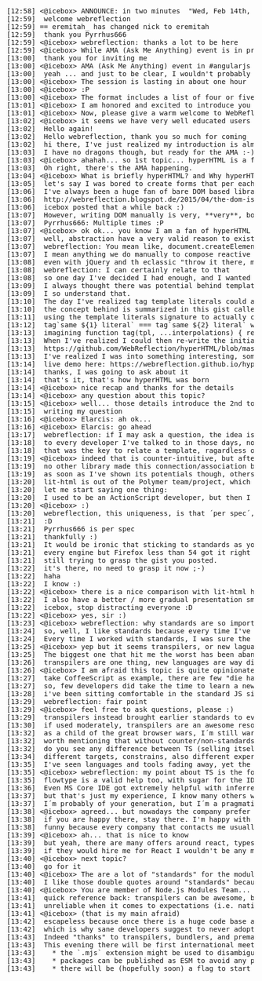 <pre>
[12:58] <@icebox> ANNOUNCE: in two minutes  "Wed, Feb 14th, at 13.00 CET (GMT+1) a 1 hour #angularjs (Freenode) AMA (Ask Me Anything) with me about hyperHTML, standards, transpilers, bundlers, esm modules, and the meaning of keyed VS non keyed JS benchmarks + your questions. See you there" - https://twitter.com/WebReflection/status/961352362962059264
[12:59] <Pyrrhus666> welcome webreflection
[12:59] == eremitah_ has changed nick to eremitah
[12:59] <webreflection> thank you Pyrrhus666
[12:59] <@icebox> webreflection: thanks a lot to be here
[12:59] <@icebox> While AMA (Ask Me Anything) event is in progress, please, keep your usual questions about angular(js) after the event
[13:00] <webreflection> thank you for inviting me
[13:00] <@icebox> AMA (Ask Me Anything) event in #angularjs channel is starting
[13:00] <webreflection> yeah ... and just to be clear, I wouldn't probably know how to answer that :D
[13:00] <@icebox> The session is lasting in about one hour
[13:00] <@icebox> :P
[13:00] <@icebox> The format includes a list of four or five questions on a few main topics: hyperHTML, standards, transpilers, bundlers, esm modules, and the meaning of keyed VS non keyed JS benchmarks... and, of course, your questions
[13:01] <@icebox> I am honored and excited to introduce you WebReflection, formerly JS engineer at @nokia, @facebook, @twitter, hyperHTML founder and lately member of Node.js Modules Team
[13:01] <@icebox> Now, please give a warm welcome to WebReflection
[13:02] <@icebox> it seems we have very well educated users or very shy :)
[13:02] <Elarcis> Hello again!
[13:02] <Elarcis> Hello webreflection, thank you so much for coming
[13:02] <webreflection> hi there, I've just realized my introduction is almost as long as the Khaleesi one
[13:03] <webreflection> I have no dragons though, but ready for the AMA :-)
[13:03] <@icebox> ahahah... so 1st topic... hyperHTML is a fast and light virtual DOM alternative, a new framework to develop web apps (almost one year old), based on template literals without using a virtual DOM and without tweaking innerHTML.
[13:03] <SargoDarya> Oh right, there's the AMA happening.
[13:04] <@icebox> What is briefly hyperHTML? and Why hyperHTML? apart why not :)
[13:05] <webreflection> let's say I was bored to create forms that per each change should've updated a view. Not even create them, compose them through procedural DOM API ... document.createElement, addEventListener, appendChild, and everything else that would've given me way more control than just an innerHTML
[13:06] <webreflection> I've always been a huge fan of bare DOM based libraries, applications, solutions, and it's not by accident that I wrote 3 years ago a post called "The DOM Is Not Slow, your abstraction is"
[13:06] <webreflection> http://webreflection.blogspot.de/2015/04/the-dom-is-not-slow-your-abstraction-is.html
[13:06] <Pyrrhus666> icebox posted that a while back :)
[13:07] <webreflection> However, writing DOM manually is very, **very**, boring!
[13:07] <Elarcis> Pyrrhus666: Multiple times :P
[13:07] <@icebox> ok ok... you know I am a fan of hyperHTML :)
[13:07] <webreflection> well, abstraction have a very valid reason to exist
[13:07] <SargoDarya> webreflection: You mean like, document.createElement? :P
[13:07] <webreflection> I mean anything we do manually to compose reactive UI in general
[13:08] <webreflection> even with jQuery and th eclassic "throw it there, modify later"
[13:08] <Elarcis> webreflection: I can certainly relate to that
[13:08] <webreflection> so one day I've decided I had enough, and I wanted to find a way to address all interesting nodes inside a generic UI, writing it as if I was writing plain HTML
[13:09] <webreflection> I always thought there was potential behind template literals, but I could quite never look beyond the mere string as result
[13:09] <SargoDarya> I so understand that.
[13:10] <webreflection> The day I've realized tag template literals could accept any kind of interpolation and return any kind of value and, being just functions, could also be bound to an external context, is the day I've created my first prototype of hyperHTML
[13:10] <webreflection> the concept behind is summarized in this gist called hyperHTML the nitty gritty https://gist.github.com/WebReflection/d3aad260ac5007344a0731e797c8b1a4
[13:11] <webreflection> using the template literals signature to actually create via HTMLTemplateElement content addressed once per each template literal, which is unique, and updated/refreshed as many tiimes as I wanted
[13:12] <webreflection> tag`same ${1} literal` === tag`same ${2} literal` was the other A-HA moment I had to relate templates to their context. These are unique, by standard, and Babel transpiles them as unique too
[13:13] <webreflection> imagining function tag(tpl, ...interpolations) { return tpl; } that's it, same template, unique identifier as same frozen Array
[13:13] <webreflection> When I've realized I could then re-write the initial DBMonster table full of ugly hacks in such semantic way
[13:13] <webreflection> https://github.com/WebReflection/hyperHTML/blob/master/test/dbmonster.html#L25-L57
[13:13] <webreflection> I've realized I was into something interesting, something new, something to improve in terms of usability but already promising and blazing fast
[13:14] <webreflection> live demo here: https://webreflection.github.io/hyperHTML/test/dbmonster.html
[13:14] <Elarcis> thanks, I was going to ask about it
[13:14] <webreflection> that's it, that's how hyperHTML was born
[13:14] <@icebox> nice recap and thanks for the details
[13:14] <@icebox> any question about this topic?
[13:15] <@icebox> well... those details introduce the 2nd topic... standards as platform
[13:15] <Elarcis> writing my question
[13:16] <@icebox> Elarcis: ah ok...
[13:16] <@icebox> Elarcis: go ahead
[13:17] <Elarcis> webreflection: if I may ask a question, the idea is in itself simple but the execution is clever, do you have any idea why it hadn’t be done before? was it a discovery waiting to be made, would other developers deem it "too basic" and not investigate? or as you described it, it was a lucky "A-HA" moment?
[13:18] <webreflection> to every developer I've talked to in those days, nobody knew that the template part of the signature of a tag function was unique
[13:18] <webreflection> that was the key to relate a template, ragardless of its interpolations, to a context, part of the function "hidden signature" itself
[13:19] <@icebox> indeed that is counter-intuitive, but after you know it, it does make sense
[13:19] <webreflection> no other library made this connection/association before, and it was discovered by me just hacking around trying to relate those info
[13:19] <webreflection> as soon as I've shown its potentials though, others try to follow with a similar approach (e.g. lit-html 6 months later)
[13:20] <webreflection> lit-html is out of the Polymer team/project, which connect what I've said until now to the next topic indeed: standards as platform
[13:20] <webreflection> let me start saying one thing:
[13:20] <webreflection> I used to be an ActionScript developer, but then I took an arrow to the knee.
[13:20] <@icebox> :)
[13:20] <Pyrrhus666> webreflection, this uniqueness, is that ´per spec´, or a lucky coincidence of the implementation ? (sorry if that should be obvious)
[13:21] <Elarcis> :D
[13:21] <webreflection> Pyrrhus666 is per spec
[13:21] <Pyrrhus666> thankfully :)
[13:21] <Elarcis> It would be ironic that sticking to standards as you do, you’d use an implementation side-effect :D
[13:21] <webreflection> every engine but Firefox less than 54 got it right and Babel transpiles it right too, so it works down to IE9 or Babel targets
[13:21] <Pyrrhus666> still trying to grasp the gist you posted.
[13:22] <webreflection> it's there, no need to grasp it now ;-)
[13:22] <Elarcis> haha
[13:22] <Pyrrhus666> I know :)
[13:22] <@icebox> there is a nice comparison with lit-html https://gist.github.com/WebReflection/fadcc419f5ccaae92bc167d8ff5c611b
[13:22] <webreflection> I also have a better / more gradual presentation smewhere, I'll try to post it later
[13:22] <webreflection> icebox, stop distracting everyone :D
[13:22] <@icebox> yes, sir :)
[13:23] <@icebox> webreflection: why standards are so important in a world dominated  by transpilers and bundlers?
[13:24] <webreflection> so, well, I like standards because every time I've bet for non-standards I've found myself starting from scratch, like in the ActionScript case. Crapberry on top, my good old AS1 swf demos stopped working after a major Flash update so even backward compatibility was lost.
[13:24] <webreflection> Every time I worked with standards, I was sure the product would've lasted for years, and that's indeed the case beside few notable exception
[13:25] <@icebox> yep but it seems transpilers, or new laguages, like Typescript, mitigate that effect
[13:25] <webreflection> The biggest one that hit me the worst has been abandoning WebSQL ... that was the first time I've bet in a standard that actually got removed and required me maintain ing the old code
[13:26] <webreflection> transpilers are one thing, new languages are way different
[13:26] <@icebox> I am afraid this topic is quite opinionated... what is your vision?
[13:27] <webreflection> take CoffeeScript as example, there are few "die hard" around, but once ECMAScript started evolving there was almost no reason to stick with it
[13:27] <webreflection> so, few developers did take the time to learn a new non standard language, and after 2 years needed time to learn new parts of the JavaScript they left behind
[13:28] <webreflection> i've been sitting comfortable in the standard JS side for 18+ years and never a single time regret that: performance when I need? check! Compatibility? Check. IDE / tooling support? Check (well, whatever is there)
[13:29] <Elarcis> webreflection: fair point
[13:29] <@icebox> feel free to ask questions, please :)
[13:29] <webreflection> transpilers instead brought earlier standards to every browser, in an era evergreen browsers where not the majority
[13:30] <webreflection> if used moderately, transpilers are an awesome resource. Before going down this hole though, if you have questions about "why standards" please ask
[13:32] <Pyrrhus666> as a child of the great browser wars, I´m still wary of standards, but I concur that things have improved.
[13:32] <webreflection> worth mentioning that without counter/non-standards proposals idea, standards would be less prone to change/adapt/improve so I'm actually happy there's always somebody with a different, maybe better, idea
[13:32] <Pyrrhus666> do you see any difference between TS (selling itself as a superset of ES) or, e.g., clojurescript ?
[13:34] <webreflection> different targets, constrains, also different experience for developers. I know few TS caveats that kept me far away from it, and I wouldn't be as fast and confident with clojurescript. Did I say I never regret that I stick with JS ? :-)
[13:35] <webreflection> I've seen languages and tools fading away, yet the core language I use to develop is still there. This is valuable, specially for me. I'm old and learn slower than daily developers around me
[13:35] <@icebox> webreflection: my point about TS is the following one... and for large projects? why not? it seems a valid help
[13:35] <webreflection> flowtype is a valid help too, with sugar for the IDE that will be removed, and pretty much nothing that will be different from what you expect
[13:36] <webreflection> Even MS Core IDE got extremely helpful with inferred types though, so sometimes the "large project" issue seems to be overrated. I've worked in very large projects too and types were the least of our problems
[13:37] <webreflection> but that's just my experience, I know many others would feel lost or less confident without types around, which I understand, but not my scriptish cup of tea
[13:37] <Pyrrhus666> I´m probably of your generation, but I´m a pragmatic coder. yes, languages and frameworks come and go, but the stuff I make isn´t  built to last more than 5 years, usually. so I tend to go with the flow (sic)
[13:38] <@icebox> agreed... but nowadays the company prefer hiring young programmers thinking types and ides give them super powers
[13:38] <webreflection> if you are happy there, stay there. I'm happy with JS, but not everyone is
[13:38] <webreflection> funny because every company that contacts me usually writes stuff like: "it's very hard these days to find someone that actually knows JS for real"
[13:39] <@icebox> ah... that is nice to know
[13:39] <webreflection> but yeah, there are many offers around react, typescript, angular too
[13:39] <webreflection> if they would hire me for React I wouldn't be any more valuable than the average beginner, and I will try to sneak in hyperHTML instead at day #1
[13:40] <@icebox> next topic?
[13:40] <Pyrrhus666> go for it
[13:40] <@icebox> The are a lot of "standards" for the modules (amd, umd, cjs, esm...) used in different contexts (browser and Node.js)... It seems we have a legacy heritage to harmonize and fragmentation to manage: really the task seems very complex
[13:40] <webreflection> I like those double quotes around "standards" because indeed there is only *one* JavaScript standard when it comes to modules and that's ESM (ECMAScript Module).
[13:40] <@icebox> You are member of Node.js Modules Team... What is the state of art and what is your proposal?
[13:41] <webreflection> quick reference back: transpilers can be awesome, but also unreliable or an escapeless lock-in.
[13:41] <webreflection> unreliable when it comes to expectations (i.e. native extends in Babel have been broken 'till version 7)
[13:41] <@icebox> (that is my main afraid)
[13:42] <webreflection> escapeless because once there is a huge code base around features not even fully implemented yet, it's a problem to move away from these
[13:42] <webreflection> which is why sane developers suggest to never adopt features that are not at least in stage 3, but then there are cases, like modules, that got prematurely adopted and caused a little mess
[13:43] <webreflection> Indeed "thanks" to transpilers, bundlers, and premature adoption of a standard not fully finalized yet, we've trapped ourselves behind the "what am I loading? CJS or ESM?" curse, which is the reason there is a team of about 40 developers trying to solve and address all possible related issues.
[13:43] <webreflection> This evening there will be first international meeting about the current status, but more or less it can be summarized as such:
[13:43] <webreflection>   * the `.mjs` extension might be used to disambiguate within hybrid/commonjs packages
[13:43] <webreflection>   * packages can be published as ESM to avoid any possible ambiguity and keep using `.js` files (my favorite option)
[13:43] <webreflection>   * there will be (hopefully soon) a flag to start any node application as module/ESM like it's possible already in browsers via `<script type=module>` and in both SpiderMonkey or JavaScriptCore via the `-m` flag.
[13:44] <webreflection> AFAIK the ideal goal of the modules team is to pave a graceful migration pattern with different options so that developers can pick their favorite way to migrate and bundlers can also benefit from all these hints (extension, flags, package field).
[13:45] <@icebox> it seems a lot of work
[13:45] <webreflection> the biggest problem is to make core code, developers, and users agree on a result that works for everyone
[13:46] <@icebox> webreflection: this burden touches only lib publishers or also the users?
[13:46] <webreflection> if we all were on the same line, modules would've been a 5 minutes task to talk about: "we used to do this, now we can do also this to use ESM like in browsers"
[13:46] <webreflection> that's not the case, so much disagreement within the community itself
[13:47] <webreflection> lib publishers need to be aware of possibility they have to ... publish
[13:47] <webreflection> the dual module is one way to go
[13:47] <@icebox> at last hyperHTML is published in three flavors
[13:47] <webreflection> So, it's for sure that for quite some time, CJS will be still around, and ESM + CJS modules will also be quite common (most of my recent projects is published as dual module)
[13:48] <@icebox> and UMD
[13:48] <webreflection> hyperHTML has actually 4 flavors
[13:48] <@icebox> ESM, CJS, UMD and CDN?
[13:48] <webreflection> yes, and none of them works as expected when bundlers try to transpile it regardless there should be no reason
[13:48] <webreflection> but that's because bundlers decide that the *browser* field of a package.json is for bundlers, instead of browsers
[13:49] <webreflection> I use that field to let unpkg.com CDN deliver my pre-bundled version of the library
[13:49] <webreflection> https://unpkg.com/hyperhtml
[13:49] <@icebox> any question?
[13:49] <webreflection> I just type this, and the pre-bundled, ES5 compatible, hyperHTML function is available for projects such Code Pen, or also pages that wouldn't care having a single hyperHTML entry as global
[13:50] <webreflection> just to provide another example, HyperHTMLElement class is published also in various flavor, but the one I like the most is as ESM
[13:50] <webreflection> https://unpkg.com/hyperhtml-element?module
[13:50] <webreflection> this brings in automatically via unpkg.cdn feature the `import {...} from 'hyperhtml'`
[13:51] <webreflection> transformed automatically in
[13:51] <webreflection> import { Component, bind, define, hyper, wire } from 'https://unpkg.com/hyperhtml@^2.5.8/esm?module';
[13:51] <webreflection> for modules publishers and library authors unpkg.cdn is the best thing ever
[13:52] <@icebox> agreed... until you want to load locally the resources :)
[13:52] <webreflection> the only complain I have is that is maintained by @mjackson which is an awesome developer but has the same initials of the extension I don't like: `.mjs`
[13:52] <@icebox> ahahah
[13:52] <webreflection> I can load locally the resources keeping projects on the same directory level
[13:53] <webreflection> I could do this isntead: import {...} from '../../hyperhtml' and bring it in from the outer folder
[13:53] <webreflection> that case works in unpkg.cdn too because projects are all in the same folder/structure
[13:53] <@icebox> I meant mixing libs with different flavors... you need something, usually a bundler, to mitigate the diffs
[13:53] <webreflection> something I actually need to update about HyperHTMLElement code
[13:53] <webreflection> yes, bundlers are the only way to go to publish production code
[13:54] <@icebox> (sadly) I say
[13:54] <@icebox> anyway last topic... performance...
[13:54] <webreflection> I am not a huge fan of bundlers only when it comes to development ... I don't want to depend on bundlers to test teh code I've written the way I've written
[13:54] <Pyrrhus666> slightly related maybe : how do you see the current state of the es ecosystem (wrt npm packages mostly) ? random breakage because of dependencies is a real big threat nowadays...
[13:54] <webreflection> I have ~5 minutes, I'll try to be as quick as possible
[13:54] <@icebox> When do the benchmarks (for a framework) matter? Because the choice of a framework is not based (only) on its speed... What is the mean of keyed vs. non-keyed benchmarks?
[13:54] <Pyrrhus666> oh, skip my q then, go on.
[13:55] <webreflection> I'll answer this evening or via DM in twitter if you want ;-)
[13:55] <Elarcis> I’m back! sorry, colleague asked me a question T_T
[13:55] <webreflection> > When do the benchmarks (for a framework) matter?
[13:55] <webreflection> When you have a performance issue to solve.
[13:55] <webreflection> > What is the mean of keyed vs. non-keyed benchmarks?
[13:56] <webreflection> imagine I have a list
[13:56] <webreflection> list = [{name: 'me', age: 39}, {name: 'js', age: 20}]
[13:56] <webreflection> now, using pseudo code I've previously written as common example, imagine you create this layout
[13:56] <webreflection> https://paste.gnome.org/pozybhn8m
[13:56] <webreflection> oh ... nice Polari, it created on the fly that for me
[13:57] <webreflection> you have created a layout with <LI> strictly related to the object they represent. Now, if any other third parts script would interfere with those <LI> nodes, adding lsiteners, data attributes, or anything else not covered by the template operations, we might have a problem
[13:58] <webreflection> The non-keyed version of any library will update, or trash and recreate, those nodes ... if these are already in the DOM, properties and content get updated
[13:58] <webreflection> if these are not in the DOM, these get created but not related to the info these represent
[13:58] <webreflection> if these are in the DOM but the list is finished, these get trashed
[13:59] <webreflection> the moment you have a simple function like this const uid = ((wm, i) =>
[13:59] <webreflection>   obj => wm.get(obj) || (wm.set(obj, ++i), i)
[13:59] <webreflection> )(new WeakMap, 0);
[13:59] <webreflection> to relate those objects, and the moment you sort objects by age
[13:59] <webreflection> list.sort((a, b) => a.age - b.age);
[14:00] <webreflection> performing again the same templating over those nodes will potentially cause a disaster: listeners and dataset properties have values related to other nodes/info/id (bound, arrows, etc)
[14:00] <Elarcis> oh, indeed
[14:00] <@icebox> webreflection: I think your time is over...
[14:00] <Elarcis> noooo
[14:00] <webreflection> <LI> elements already created to represent those objects need to be re-updated in all their perts, even if nothing changed in the object, only the order of those <LI>
[14:00] <Elarcis> it was so short
[14:01] <@icebox> Thank WebReflection for the time you spent speaking with us
[14:01] <webreflection> well, I think if you understood how non keyed work, you might as well quickly get how keyed works
[14:01] <@icebox> I think so
[14:01] <@icebox> Thank #angularjs community for attending this event
[14:01] <@icebox> We hope you had fun, and we look forward to seeing you at the next event
[14:01] <Elarcis> webreflection: yeah, thank you fore clarifying it for me, I never really thought of it
[14:01] <@icebox> hyperHTML site is https://viperhtml.js.org/
[14:01] <@icebox> You can support hyperHTML and other WebReflection projects in Open Collective:  https://opencollective.com/webreflection
[14:01] <Elarcis> icebox: very informative, thank you webreflection!
[14:01] <webreflection> that ID, used as keyed=${uid} will relate each <LI> to the object with info it represents. That's hyperHTML by deafult if you "wire" an object to some content
[14:02] <Pyrrhus666> thanks webreflection :)
[14:02] <webreflection> Thank You all !!!
[14:02] <@icebox> The log of the chat will be published on the site of #angularjs community http://ngirc.js.org/
[14:02] <webreflection> my DM in twitter are open
[14:02] <@icebox> So Long, and Thanks for All the Fish :P
[14:02] <webreflection> I hope my 1 hour rant gave you something
[14:02] <@icebox> thanks a lot
[14:02] <selckin> was interesting, cheers
[14:02] <Elarcis> webreflection: now you’re contractually obligated to use Angular 5 in your next project! MWAHAHA
[14:03] <webreflection> :run-away:
[14:03] <Elarcis> webreflection: it was really interesting, thank you :P
[14:03] <nnodot> Thanks! I'll dig in the log. I've missed this AMA... Heard of it only 5 minutes before it's end... :-/
</pre>
